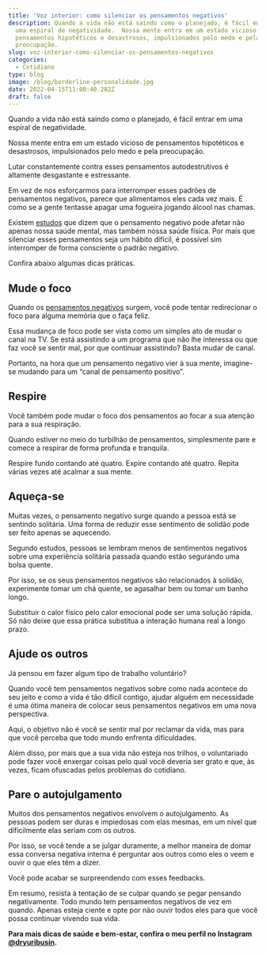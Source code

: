 ```yaml
---
title: 'Voz interior: como silenciar os pensamentos negativos'
description: Quando a vida não está saindo como o planejado, é fácil entrar em
  uma espiral de negatividade.  Nossa mente entra em um estado vicioso de
  pensamentos hipotéticos e desastrosos, impulsionados pelo medo e pela
  preocupação.
slug: voz-interior-como-silenciar-os-pensamentos-negativos
categories:
  - Cotidiano
type: blog
image: /blog/borderline-personalidade.jpg
date: 2022-04-15T11:00:40.282Z
draft: false
---
```


Quando a vida não está saindo como o planejado, é fácil entrar em uma espiral de negatividade.

Nossa mente entra em um estado vicioso de pensamentos hipotéticos e desastrosos, impulsionados pelo medo e pela preocupação.

Lutar constantemente contra esses pensamentos autodestrutivos é altamente desgastante e estressante.

Em vez de nos esforçarmos para interromper esses padrões de pensamentos negativos, parece que alimentamos eles cada vez mais. É como se a gente tentasse apagar uma fogueira jogando álcool nas chamas.

Existem [estudos](https://pubmed.ncbi.nlm.nih.gov/11752480/) que dizem que o pensamento negativo pode afetar não apenas nossa saúde mental, mas também nossa saúde física. Por mais que silenciar esses pensamentos seja um hábito difícil, é possível sim interromper de forma consciente o padrão negativo.

Confira abaixo algumas dicas práticas.

## Mude o foco

Quando os [pensamentos negativos](https://yuribusin.com.br/como-se-livrar-de-pensamentos-negativos/) surgem, você pode tentar redirecionar o foco para alguma memória que o faça feliz.

Essa mudança de foco pode ser vista como um simples ato de mudar o canal na TV. Se está assistindo a um programa que não lhe interessa ou que faz você se sentir mal, por que continuar assistindo? Basta mudar de canal.

Portanto, na hora que um pensamento negativo vier à sua mente, imagine-se mudando para um “canal de pensamento positivo”.

## Respire

Você também pode mudar o foco dos pensamentos ao focar a sua atenção para a sua respiração.

Quando estiver no meio do turbilhão de pensamentos, simplesmente pare e comece a respirar de forma profunda e tranquila.

Respire fundo contando até quatro. Expire contando até quatro. Repita várias vezes até acalmar a sua mente.

## Aqueça-se

Muitas vezes, o pensamento negativo surge quando a pessoa está se sentindo solitária. Uma forma de reduzir esse sentimento de solidão pode ser feito apenas se aquecendo.

Segundo estudos, pessoas se lembram menos de sentimentos negativos sobre uma experiência solitária passada quando estão segurando uma bolsa quente.

Por isso, se os seus pensamentos negativos são relacionados à solidão, experimente tomar um chá quente, se agasalhar bem ou tomar um banho longo.

Substituir o calor físico pelo calor emocional pode ser uma solução rápida. Só não deixe que essa prática substitua a interação humana real a longo prazo.

## Ajude os outros

Já pensou em fazer algum tipo de trabalho voluntário?

Quando você tem pensamentos negativos sobre como nada acontece do seu jeito e como a vida é tão difícil contigo, ajudar alguém em necessidade é uma ótima maneira de colocar seus pensamentos negativos em uma nova perspectiva.

Aqui, o objetivo não é você se sentir mal por reclamar da vida, mas para que você perceba que todo mundo enfrenta dificuldades.

Além disso, por mais que a sua vida não esteja nos trilhos, o voluntariado pode fazer você enxergar coisas pelo qual você deveria ser grato e que, às vezes, ficam ofuscadas pelos problemas do cotidiano.

## Pare o autojulgamento

Muitos dos pensamentos negativos envolvem o autojulgamento. As pessoas podem ser duras e impiedosas com elas mesmas, em um nível que dificilmente elas seriam com os outros.

Por isso, se você tende a se julgar duramente, a melhor maneira de domar essa conversa negativa interna é perguntar aos outros como eles o veem e ouvir o que eles têm a dizer.

Você pode acabar se surpreendendo com esses feedbacks.

Em resumo, resista à tentação de se culpar quando se pegar pensando negativamente. Todo mundo tem pensamentos negativos de vez em quando. Apenas esteja ciente e opte por não ouvir todos eles para que você possa continuar vivendo sua vida.

**Para mais dicas de saúde e bem-estar, confira o meu perfil no Instagram [@dryuribusin](https://www.instagram.com/dryuribusin/).**
